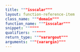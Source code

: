 ```yaml
---
title: """isscalar"""
layout: function-reference-item
class_name: """domain"""
function_name: """isscalar"""
snippet: """"""
qualifiers: """"""
return_type: """varargout"""
arguments: """(varargin)"""
---
```


